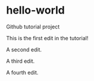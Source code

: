 # hello-world
Github tutorial project

This is the first edit in the tutorial!

A second edit.

A third edit.

A fourth edit.

